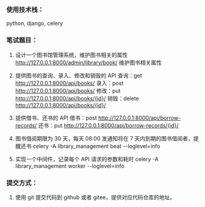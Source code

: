 ### 使用技术栈：
python, django, celery

### 笔试题目：
1. 设计一个图书馆管理系统，维护图书相关的属性
    http://127.0.0.1:8000/admin/library/book/ 维护图书相关属性

2. 提供图书的查询、录入、修改和销毁的 API
    查询：get   http://127.0.0.1:8000/api/books/
    录入：post  http://127.0.0.1:8000/api/books/
    修改：put   http://127.0.0.1:8000/api/books/{id}/
    销毁：delete   http://127.0.0.1:8000/api/books/{id}/

3. 提供借书、还书的 API
    借书：post  http://127.0.0.1:8000/api/borrow-records/
    还书：put   http://127.0.0.1:8000/api/borrow-records/{id}/

4. 图书借阅期限为 30 天，每天 08:00 发通知将在 7 天内到期的图书借阅者，提醒还书
    celery -A library_management beat --loglevel=info
5. 实现一个中间件，记录每个 API 请求的参数和耗时
    celery -A library_management worker --loglevel=info
### 提交方式：
1. 使用 git 提交代码到 github 或者 gitee，提供对应代码仓库的地址。